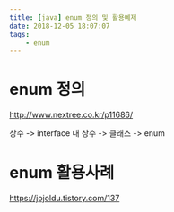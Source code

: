 ```yaml
---
title: [java] enum 정의 및 활용예제
date: 2018-12-05 18:07:07
tags:
    - enum
---
```


# enum 정의
<http://www.nextree.co.kr/p11686/>  

상수 -> interface 내 상수 -> 클래스 -> enum

# enum 활용사례
<https://jojoldu.tistory.com/137>  


<!-- more -->